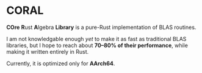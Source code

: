 # CORAL

**COre** **R**ust **A**lgebra **Library** is a pure-Rust implementation of BLAS routines. 

I am not knowledgable enough *yet* to make it as fast as traditional BLAS libraries, but I hope
to reach about **70–80% of their performance**, while making it written entirely in Rust.

Currently, it is optimized only for **AArch64**.

